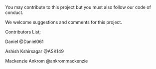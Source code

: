 You may contribute to this project but you must also follow our code of conduct.

We welcome suggestions and comments for this project.

Contributors List;

Daniel              @Daniel061

Ashish Kshirsagar   @ASK149

Mackenzie Ankrom @ankrommackenzie

